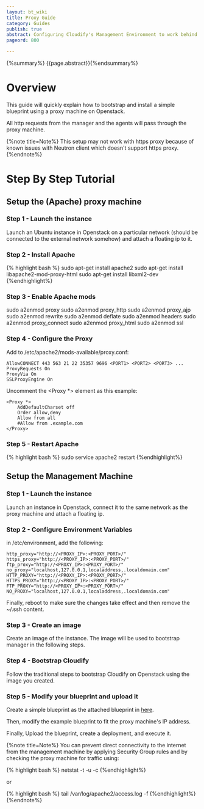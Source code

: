 ```yaml
---
layout: bt_wiki
title: Proxy Guide
category: Guides
publish: true
abstract: Configuring Cloudify's Management Environment to work behind a proxy
pageord: 800

---
```

{%summary%} {{page.abstract}}{%endsummary%}

# Overview

This guide will quickly explain how to bootstrap and install a simple blueprint using a proxy machine on Openstack.

All http requests from the manager and the agents will pass through the proxy machine.

{%note title=Note%}
This setup may not work with https proxy because of known issues with Neutron client which doesn't support https proxy.
{%endnote%}

# Step By Step Tutorial

## Setup the (Apache) proxy machine

### Step 1 - Launch the instance

Launch an Ubuntu instance in Openstack on a particular network (should be connected to the external network somehow) and attach a floating ip to it.

### Step 2 - Install Apache

{% highlight bash %}
sudo apt-get install apache2
sudo apt-get install libapache2-mod-proxy-html
sudo apt-get install libxml2-dev
{%endhighlight%}

### Step 3 - Enable Apache mods

sudo a2enmod proxy
sudo a2enmod proxy_http
sudo a2enmod proxy_ajp
sudo a2enmod rewrite
sudo a2enmod deflate
sudo a2enmod headers
sudo a2enmod proxy_connect
sudo a2enmod proxy_html
sudo a2enmod ssl

### Step 4 - Configure the Proxy

Add to /etc/apache2/mods-available/proxy.conf:

    AllowCONNECT 443 563 21 22 35357 9696 <PORT1> <PORT2> <PORT3> ...
    ProxyRequests On
    ProxyVia On
    SSLProxyEngine On

Uncomment the <Proxy *> element as this example:

    <Proxy *>
        AddDefaultCharset off
        Order allow,deny
        Allow from all
        #Allow from .example.com
    </Proxy>

### Step 5 - Restart Apache

{% highlight bash %}
sudo service apache2 restart
{%endhighlight%}

## Setup the Management Machine

### Step 1 - Launch the instance

Launch an instance in Openstack, connect it to the same network as the proxy machine and attach a floating ip.

### Step 2 - Configure Environment Variables

in /etc/environment, add the following:

    http_proxy="http://<PROXY_IP>:<PROXY_PORT>/"
    https_proxy="http://<PROXY_IP>:<PROXY_PORT>/"
    ftp_proxy="http://<PROXY_IP>:<PROXY_PORT>/"
    no_proxy="localhost,127.0.0.1,localaddress,.localdomain.com"
    HTTP_PROXY="http://<PROXY_IP>:<PROXY_PORT>/"
    HTTPS_PROXY="http://<PROXY_IP>:<PROXY_PORT>/"
    FTP_PROXY="http://<PROXY_IP>:<PROXY_PORT>/"
    NO_PROXY="localhost,127.0.0.1,localaddress,.localdomain.com"

Finally, reboot to make sure the changes take effect and then remove the ~/.ssh content.

### Step 3 - Create an image

Create an image of the instance. The image will be used to bootstrap manager in the following steps.

### Step 4 - Bootstrap Cloudify

Follow the traditional steps to bootstrap Cloudify on Openstack using the image you created.

### Step 5 - Modify your blueprint and upload it

Create a simple blueprint as the attached blueprint in [here](https://cloudifysource.atlassian.net/browse/CFY-1220).

Then, modify the example blueprint to fit the proxy machine's IP address.

Finally, Upload the blueprint, create a deployment, and execute it.

{%note title=Note%}
You can prevent direct connectivity to the internet from the management machine by applying Security Group rules and by checking the proxy machine for traffic using:

{% highlight bash %}
netstat -t -u -c
{%endhighlight%}

or

{% highlight bash %}
tail /var/log/apache2/access.log -f
{%endhighlight%}
{%endnote%}
